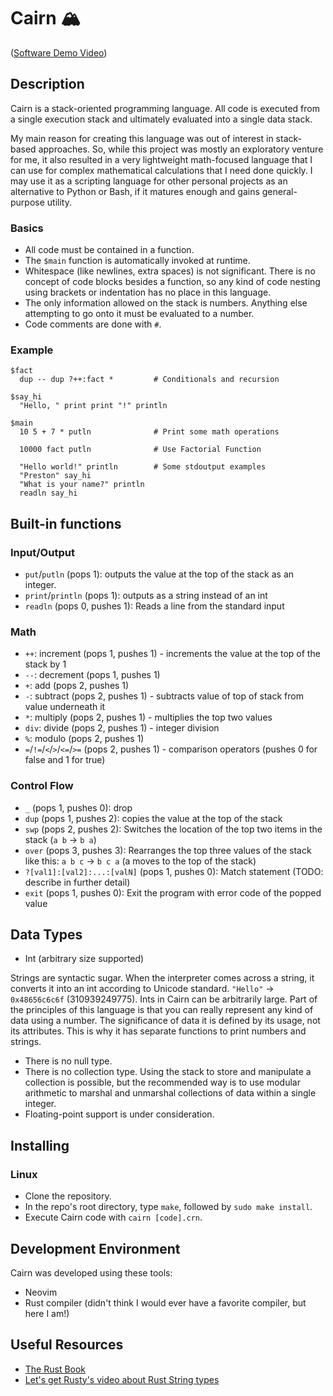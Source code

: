 
# Cairn 🏔️

([Software Demo Video](https://youtu.be/4RxESsPvRfk))

## Description

Cairn is a stack-oriented programming language. All code is executed from a single execution stack and ultimately evaluated into a single data stack.

My main reason for creating this language was out of interest in stack-based approaches. So, while this project was mostly an exploratory venture for me, it also resulted in a very lightweight math-focused language that I can use for complex mathematical calculations that I need done quickly. I may use it as a scripting language for other personal projects as an alternative to Python or Bash, if it matures enough and gains general-purpose utility.

### Basics

- All code must be contained in a function.
- The `$main` function is automatically invoked at runtime.
- Whitespace (like newlines, extra spaces) is not significant. There is no concept of code blocks besides a function, so any kind of code nesting using brackets or indentation has no place in this language.
- The only information allowed on the stack is numbers. Anything else attempting to go onto it must be evaluated to a number.
- Code comments are done with `#`.

### Example

```
$fact
  dup -- dup ?++:fact *         # Conditionals and recursion

$say_hi
  "Hello, " print print "!" println

$main
  10 5 + 7 * putln              # Print some math operations

  10000 fact putln              # Use Factorial Function

  "Hello world!" println        # Some stdoutput examples
  "Preston" say_hi
  "What is your name?" println
  readln say_hi
```

## Built-in functions

### Input/Output

- `put`/`putln` (pops 1): outputs the value at the top of the stack as an integer.
- `print`/`println` (pops 1): outputs as a string instead of an int
- `readln` (pops 0, pushes 1): Reads a line from the standard input

### Math

- `++`: increment (pops 1, pushes 1) - increments the value at the top of the stack by 1
- `--`: decrement (pops 1, pushes 1)
- `+`: add (pops 2, pushes 1)
- `-`: subtract (pops 2, pushes 1) - subtracts value of top of stack from value underneath it
- `*`: multiply (pops 2, pushes 1) - multiplies the top two values
- `div`: divide (pops 2, pushes 1) - integer division
- `%`: modulo (pops 2, pushes 1)
- `=`/`!=`/`<`/`>`/`<=`/`>=` (pops 2, pushes 1) - comparison operators (pushes 0 for false and 1 for true)

### Control Flow

- `_` (pops 1, pushes 0): drop
- `dup` (pops 1, pushes 2): copies the value at the top of the stack
- `swp` (pops 2, pushes 2): Switches the location of the top two items in the stack (`a b` -> `b a`)
- `over` (pops 3, pushes 3): Rearranges the top three values of the stack like this: `a b c` -> `b c a` (a moves to the top of the stack)
- `?[val1]:[val2]:...:[valN]` (pops 1, pushes 0): Match statement (TODO: describe in further detail)
- `exit` (pops 1, pushes 0): Exit the program with error code of the popped value

## Data Types

- Int (arbitrary size supported)

Strings are syntactic sugar. When the interpreter comes across a string, it converts it into an int according to Unicode standard. `"Hello"` -> `0x48656c6c6f` (310939249775). Ints in Cairn can be arbitrarily large. Part of the principles of this language is that you can really represent any kind of data using a number. The significance of data it is defined by its usage, not its attributes. This is why it has separate functions to print numbers and strings.

- There is no null type.
- There is no collection type. Using the stack to store and manipulate a collection is possible, but the recommended way is to use modular arithmetic to marshal and unmarshal collections of data within a single integer.
- Floating-point support is under consideration.

## Installing

### Linux

- Clone the repository.
- In the repo's root directory, type `make`, followed by `sudo make install`.
- Execute Cairn code with `cairn [code].crn`.

## Development Environment

Cairn was developed using these tools:

- Neovim
- Rust compiler (didn't think I would ever have a favorite compiler, but here I am!)

## Useful Resources

- [The Rust Book](https://doc.rust-lang.org/book/)
- [Let's get Rusty's video about Rust String types](https://youtu.be/CpvzeyzgQdw?si=b6_Z-e7RJNlGbvig)

